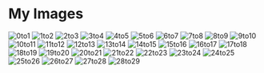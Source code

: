 <!DOCTYPE html>
<html lang="en">
<head>
  <meta charset="UTF-8"></head>
<body>
  <h1>My Images</h1>
  <div class="gallery">
    <img src="./assets/0to1.png" alt="0to1"/>
    <img src="./assets/1to2.png" alt="1to2"/>
    <img src="./assets/2to3.png" alt="2to3"/>
    <img src="./assets/3to4.png" alt="3to4"/>
    <img src="./assets/4to5.png" alt="4to5"/>
    <img src="./assets/5to6.png" alt="5to6"/>
    <img src="./assets/6to7.png" alt="6to7"/>
    <img src="./assets/7to8.png" alt="7to8"/>
    <img src="./assets/8to9.png" alt="8to9"/>
    <img src="./assets/9to10.png" alt="9to10"/>
    <img src="./assets/10to11.png" alt="10to11"/>
    <img src="./assets/11to12.png" alt="11to12"/>
    <img src="./assets/12to13.png" alt="12to13"/>
    <img src="./assets/13to14.png" alt="13to14"/>
    <img src="./assets/14to15.png" alt="14to15"/>
    <img src="./assets/15to16.png" alt="15to16"/>
    <img src="./assets/16to17.png" alt="16to17"/>
    <img src="./assets/17to18.png" alt="17to18"/>
    <img src="./assets/18to19.png" alt="18to19"/>
    <img src="./assets/19to20.png" alt="19to20"/>
    <img src="./assets/20to21.png" alt="20to21"/>
    <img src="./assets/21to22.png" alt="21to22"/>
    <img src="./assets/22to23.png" alt="22to23"/>
    <img src="./assets/23to24.png" alt="23to24"/>
    <img src="./assets/24to25.png" alt="24to25"/>
    <img src="./assets/25to26.png" alt="25to26"/>
    <img src="./assets/26to27.png" alt="26to27"/>
    <img src="./assets/27to28.png" alt="27to28"/>
    <img src="./assets/28to29.png" alt="28to29"/>
  </div>
</body>
</html>
